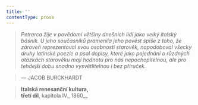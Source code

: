 ```yaml
---
title: ''
contentType: prose
---
```


<section>

> 

> 

> 

> _Petrarca žije v povědomí většiny dnešních lidí jako velký italský básník. U jeho současníků pramenila jeho pověst spíše z toho, že zároveň reprezentoval svou osobností starověk, napodoboval všecky druhy latinské poezie a psal dopisy, které jako pojednání o růzdných otázkách starověku mají hodnotu pro nás nepochopitelnou, ale pro tehdejší dobu snadno vysvětlitelnou i bez příruček._

> — JACOB BURCKHARDT

> __Italská renesanční kultura,  
> třetí díl__, kapitola IV., 1860__

</section>
